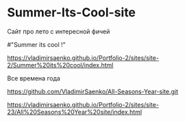 # Summer-Its-Cool-site
 
Сайт про лето с интересной фичей

 #"Summer its cool !"
 
https://vladimirsaenko.github.io/Portfolio-2/sites/site-2/Summer%20its%20cool/index.html

Все времена года

https://github.com/VladimirSaenko/All-Seasons-Year-site.git

https://vladimirsaenko.github.io/Portfolio-2/sites/site-23/All%20Seasons%20Year%20site/index.html
